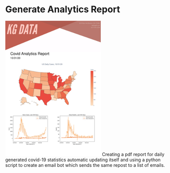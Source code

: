 # Generate Analytics Report
<img src="resources/cover_page.jpg" alt="Analytics Report" width="300"/>
Creating a pdf report for daily generated covid-19 statistics automatic updating itself and using a python script to create an email bot which sends the same repost to a list of emails.
